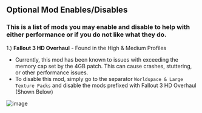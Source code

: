 ## **Optional Mod Enables/Disables**
### **This is a list of mods you may enable and disable to help with either performance or if you do not like what they do.**

1.) **Fallout 3 HD Overhaul** - Found in the High & Medium Profiles 
- Currently, this mod has been known to issues with exceeding the memory cap set by the 4GB patch. This can cause crashes, stuttering, or other performance issues. 
- To disable this mod, simply go to the separator `Worldspace & Large Texture Packs` and disable the mods prefixed with Fallout 3 HD Overhaul (Shown Below)

![image](https://github.com/TheMrNewVegas/TheMrNewVegas.github.io/assets/112358568/d737ad6f-385b-49e8-af10-9e3e5b17a65f)

